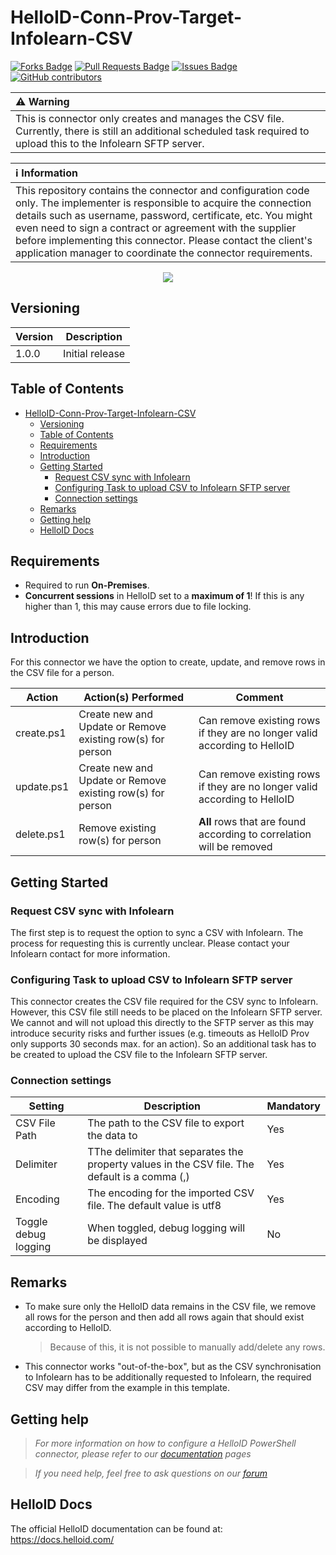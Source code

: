 # HelloID-Conn-Prov-Target-Infolearn-CSV
<a href="https://github.com/Tools4everBV/HelloID-Conn-Prov-Target-Infolearn-CSV/network/members"><img src="https://img.shields.io/github/forks/Tools4everBV/HelloID-Conn-Prov-Target-Infolearn-CSV" alt="Forks Badge"/></a>
<a href="https://github.com/Tools4everBV/HelloID-Conn-Prov-Target-Infolearn-CSV/pulls"><img src="https://img.shields.io/github/issues-pr/Tools4everBV/HelloID-Conn-Prov-Target-Infolearn-CSV" alt="Pull Requests Badge"/></a>
<a href="https://github.com/Tools4everBV/HelloID-Conn-Prov-Target-Infolearn-CSV/issues"><img src="https://img.shields.io/github/issues/Tools4everBV/HelloID-Conn-Prov-Target-Infolearn-CSV" alt="Issues Badge"/></a>
<a href="https://github.com/Tools4everBV/HelloID-Conn-Prov-Target-Infolearn-CSV/graphs/contributors"><img alt="GitHub contributors" src="https://img.shields.io/github/contributors/Tools4everBV/HelloID-Conn-Prov-Target-Infolearn-CSV?color=2b9348"></a>

| :warning: Warning                                                                                                                                                     |
| :-------------------------------------------------------------------------------------------------------------------------------------------------------------------- |
| This is connector only creates and manages the CSV file. Currently, there is still an additional scheduled task required to upload this to the Infolearn SFTP server. |

| :information_source: Information                                                                                                                                                                                                                                                                                                                                                       |
| :------------------------------------------------------------------------------------------------------------------------------------------------------------------------------------------------------------------------------------------------------------------------------------------------------------------------------------------------------------------------------------- |
| This repository contains the connector and configuration code only. The implementer is responsible to acquire the connection details such as username, password, certificate, etc. You might even need to sign a contract or agreement with the supplier before implementing this connector. Please contact the client's application manager to coordinate the connector requirements. |

<p align="center">
  <img src="https://infolearn.nl/infolearn-version-004/wp-content/themes/infolearn/assets/images/logo/default.png">
</p>

## Versioning
| Version | Description     |
| ------- | --------------- |
| 1.0.0   | Initial release |

<!-- TABLE OF CONTENTS -->
## Table of Contents
- [HelloID-Conn-Prov-Target-Infolearn-CSV](#helloid-conn-prov-target-infolearn-csv)
  - [Versioning](#versioning)
  - [Table of Contents](#table-of-contents)
  - [Requirements](#requirements)
  - [Introduction](#introduction)
  - [Getting Started](#getting-started)
    - [Request CSV sync with Infolearn](#request-csv-sync-with-infolearn)
    - [Configuring Task to upload CSV to Infolearn SFTP server](#configuring-task-to-upload-csv-to-infolearn-sftp-server)
    - [Connection settings](#connection-settings)
  - [Remarks](#remarks)
  - [Getting help](#getting-help)
  - [HelloID Docs](#helloid-docs)

## Requirements
- Required to run **On-Premises**.
- **Concurrent sessions** in HelloID set to a **maximum of 1**! If this is any higher than 1, this may cause errors due to file locking.

## Introduction
For this connector we have the option to create, update, and remove rows in the CSV file for a person.

| Action     | Action(s) Performed                                        | Comment                                                                   |
| ---------- | ---------------------------------------------------------- | ------------------------------------------------------------------------- |
| create.ps1 | Create new and Update or Remove existing row(s) for person | Can remove existing rows if they are no longer valid according to HelloID |
| update.ps1 | Create new and Update or Remove existing row(s) for person | Can remove existing rows if they are no longer valid according to HelloID |
| delete.ps1 | Remove existing row(s) for person                          | **All** rows that are found according to correlation will be removed      |

## Getting Started

### Request CSV sync with Infolearn
The first step is to request the option to sync a CSV with Infolearn.
The process for requesting this is currently unclear. Please contact your Infolearn contact for more information.

### Configuring Task to upload CSV to Infolearn SFTP server
This connector creates the CSV file required for the CSV sync to Infolearn. However, this CSV file still needs to be placed on the Infolearn SFTP server.
We cannot and will not upload this directly to the SFTP server as this may introduce security risks and further issues (e.g. timeouts as HelloID Prov only supports 30 seconds max. for an action).
So an additional task has to be created to upload the CSV file to the Infolearn SFTP server.

### Connection settings
| Setting              | Description                                                                                   | Mandatory |
| -------------------- | --------------------------------------------------------------------------------------------- | --------- |
| CSV File Path        | The path to the CSV file to export the data to                                                | Yes       |
| Delimiter            | TThe delimiter that separates the property values in the CSV file. The default is a comma (,) | Yes       |
| Encoding             | The encoding for the imported CSV file. The default value is utf8                             | Yes       |
| Toggle debug logging | When toggled, debug logging will be displayed                                                 | No        |


## Remarks
- To make sure only the HelloID data remains in the CSV file, we remove all rows for the person and then add all rows again that should exist according to HelloID.
    > Because of this, it is not possible to manually add/delete any rows.
- This connector works "out-of-the-box", but as the CSV synchronisation to Infolearn has to be additionally requested to Infolearn, the required CSV may differ from the example in this template.

## Getting help
> _For more information on how to configure a HelloID PowerShell connector, please refer to our [documentation](https://docs.helloid.com/hc/en-us/articles/360012518799-How-to-add-a-target-system) pages_

> _If you need help, feel free to ask questions on our [forum](https://forum.helloid.com/forum/helloid-connectors/provisioning/806-helloid-provisioning-helloid-conn-prov-target-exchangeonline)_

## HelloID Docs
The official HelloID documentation can be found at: https://docs.helloid.com/
